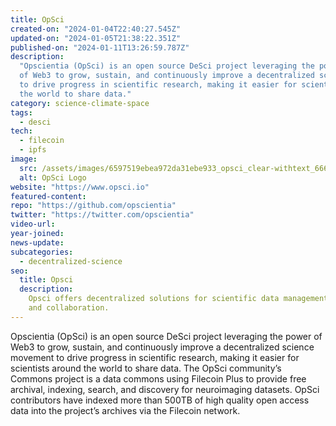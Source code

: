 ```yaml
---
title: OpSci
created-on: "2024-01-04T22:40:27.545Z"
updated-on: "2024-01-05T21:38:22.351Z"
published-on: "2024-01-11T13:26:59.787Z"
description:
  "Opscientia (OpSci) is an open source DeSci project leveraging the power
  of Web3 to grow, sustain, and continuously improve a decentralized science movement
  to drive progress in scientific research, making it easier for scientists around
  the world to share data."
category: science-climate-space
tags:
  - desci
tech:
  - filecoin
  - ipfs
image:
  src: /assets/images/6597519ebea972da31ebe933_opsci_clear-withtext_666x206.png
  alt: OpSci Logo
website: "https://www.opsci.io"
featured-content:
repo: "https://github.com/opscientia"
twitter: "https://twitter.com/opscientia"
video-url:
year-joined:
news-update:
subcategories:
  - decentralized-science
seo:
  title: Opsci
  description:
    Opsci offers decentralized solutions for scientific data management
    and collaboration.
---
```


Opscientia (OpSci) is an open source DeSci project leveraging the power of Web3 to grow, sustain, and continuously improve a decentralized science movement to drive progress in scientific research, making it easier for scientists around the world to share data. The OpSci community’s Commons project is a data commons using Filecoin Plus to provide free archival, indexing, search, and discovery for neuroimaging datasets. OpSci contributors have indexed more than 500TB of high quality open access data into the project’s archives via the Filecoin network.
